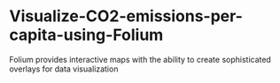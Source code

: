 # Visualize-CO2-emissions-per-capita-using-Folium
Folium provides interactive maps with the ability to create sophisticated overlays for data visualization
